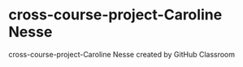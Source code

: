 # cross-course-project-Caroline Nesse
cross-course-project-Caroline Nesse created by GitHub Classroom
